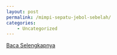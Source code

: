 ```yaml
---
layout: post
permalink: /mimpi-sepatu-jebol-sebelah/
categories:
    - Uncategorized
---
```


[Baca Selengkapnya](/09)